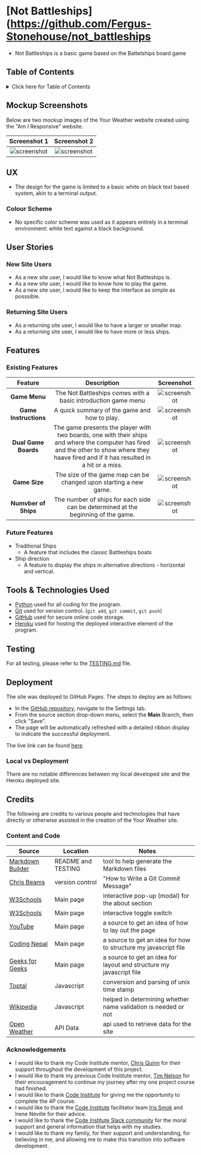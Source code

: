 # [Not Battleships](https://github.com/Fergus-Stonehouse/not_battleships
- Not Battleships is a basic game based on the Battelships board game

## Table of Contents

<details>
<summary>Click here for Table of Contents</summary>

[Mockup Screenshots](#mockup-screenshots)

[UX](#ux)

- [Colour Scheme](#colour-scheme)

[User Stories](#user-stories)

- [New site Users](#new-site-users)
- [Returning Site Users](#returning-site-users)

[Features](#features)

- [Existing Features](#existing-features)
- [Future Features](#future-features)

[Testing](#testing)

[Deployment](#deployment)

- [Local vs Deployment](#local-vs-deployment)

[Credits](#credits)

- [Content and Code](#content-and-code)

- [Acknowledgments](#acknowledgements)

</details>

## Mockup Screenshots

Below are two mockup images of the Your Weather website created using the "Am I Responsive" website.

| Screenshot 1 | Screenshot 2 |
| :---: | :---: |
| ![screenshot](documentation/mockups/Am%20I%20Responsive1.png) | ![screenshot](documentation/mockups/Am%20I%20Responsive2.png) |

## UX

- The design for the game is limited to a basic white on black text based system, akin to a terminal output.

### Colour Scheme

- No specific color scheme was used as it appears entirely in a terminal environment: white text against a black background.

## User Stories

### New Site Users

- As a new site user, I would like to know what Not Battleships is.
- As a new site user, I would like to know how to play the game.
- As a new site user, I would like to keep the interface as simple as posssible.

### Returning Site Users

- As a returning site user, I would like to have a larger or smaller map.
- As a returning site user, I would like to have more or less ships.

## Features

### Existing Features

| Feature | Description | Screenshot |
| :---: | :---: | :---: |
| **Game Menu** | The Not Battleships comes with a basic introduction game menu | ![screenshot](documentation/features/) |
| **Game Instructions** | A quick summary of the game and how to play. | ![screenshot](documentation/features/modal.png) |
| **Dual Game Boards** | The game presents the player with two boards, one with their ships and where the computer has fired and the other to show where they haave fired and if it has resulted in a hit or a miss. | ![screenshot](documentation/features/input-box.png) |
| **Game Size** | The size of the game map can be changed upon starting a new game. | ![screenshot](documentation/features/modal.png) |
| **Numvber of Ships** | The number of ships for each side can be determined at the beginning of the game. | ![screenshot](documentation/features/input-box.png) |

### Future Features

- Traditional Ships
  - A feature that includes the classic Battleships boats
- Ship direction
  - A feature to display the ships in alternative directions - horizontal and vertical.

## Tools & Technologies Used

- [Python](https://www.python.org/) used for all coding for the program.
- [Git](https://git-scm.com) used for version control. (`git add`, `git commit`, `git push`)
- [GitHub](https://github.com) used for secure online code storage.
- [Heroku](https://heroku.com) used for hosting the deployed interactive element of the program.

## Testing

For all testing, please refer to the [TESTING.md](TESTING.md) file.

## Deployment

The site was deployed to GitHub Pages. The steps to deploy are as follows:

- In the [GitHub repository](https://github.com/boderg/your-weather), navigate to the Settings tab.
- From the source section drop-down menu, select the **Main** Branch, then click "Save".
- The page will be automatically refreshed with a detailed ribbon display to indicate the successful deployment.

The live link can be found [here](https://boderg.github.io/your-weather).

### Local vs Deployment

There are no notable differences between my local developed site and the Heroku deployed site.

## Credits

The following are credits to various people and technologies that have directly or otherwise assisted in the creation of the Your Weather site.

### Content and Code

| Source | Location | Notes |
| --- | --- | --- |
| [Markdown Builder](https://tim.2bn.dev/markdown-builder) | README and TESTING | tool to help generate the Markdown files |
| [Chris Beams](https://chris.beams.io/posts/git-commit) | version control | "How to Write a Git Commit Message" |
| [W3Schools](https://www.w3schools.com/howto/howto_css_modals.asp) | Main page | interactive pop-up (modal) for the about section |
| [W3Schools](https://www.w3schools.com/howto/howto_css_switch.asp) | Main page | interactive toggle switch |
| [YouTube](https://www.youtube.com/watch?v=WZNG8UomjSI&t=1783s) | Main page | a source to get an idea of how to lay out the page |
| [Coding Nepal](https://www.codingnepalweb.com/weather-app-project-html-javascript/) | Main page | a source to get an idea for how to structure my javascript file |
| [Geeks for Geeks](https://www.geeksforgeeks.org/weather-app-using-vanilla-javascript/) | Main page | a source to get an idea for layout and structure my javascript file |
| [Toptal](https://www.toptal.com/software/definitive-guide-to-datetime-manipulation) | Javascript | conversion and parsing of unix time stamp |
| [Wikipedia](https://en.wikipedia.org/wiki/List_of_short_place_names) | Javascript | helped in determining whether name validation is needed or not |
| [Open Weather](https://openweathermap.org/) | API Data | api used to retrieve data for the site |

### Acknowledgements

- I would like to thank my Code Institute mentor, [Chris Quinn](https://github.com/10xOXR) for their support throughout the development of this project.
- I would like to thank my previous Code Institute mentor, [Tim Nelson](https://github.com/TravelTimN) for their encouragement to continue my journey after my one project course had finished.
- I would like to thank [Code Institute](https://codeinstitute.net) for giving me the opportunity to complete the 4P course.
- I would like to thank the [Code Institute](https://codeinstitute.net) facilitator team [Iris Smok](https://github.com/Iris-Smok/Iris-Smok) and Irene Neville for their advice.
- I would like to thank the [Code Institute Slack community](https://code-institute-room.slack.com) for the moral support and general information that helps with my studies.
- I would like to thank my family, for their support and understanding, for believing in me, and allowing me to make this transition into software development.